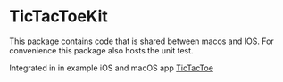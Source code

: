 # TicTacToeKit

This package contains code that is shared between macos and IOS. For convenience this package also hosts the unit test.

Integrated in in example iOS and macOS app [TicTacToe](https://github.com/kata-me/TicTacToe)
